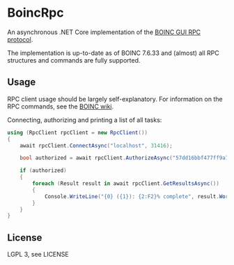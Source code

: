 # BoincRpc
An asynchronous .NET Core implementation of the [BOINC GUI RPC protocol](http://boinc.berkeley.edu/trac/wiki/GuiRpc).

The implementation is up-to-date as of BOINC 7.6.33 and (almost) all RPC structures and commands are fully supported.

Usage
-----
RPC client usage should be largely self-explanatory. For information on the RPC commands, see the [BOINC wiki](http://boinc.berkeley.edu/trac/wiki/GuiRpc).

Connecting, authorizing and printing a list of all tasks:
```csharp
using (RpcClient rpcClient = new RpcClient())
{
    await rpcClient.ConnectAsync("localhost", 31416);

    bool authorized = await rpcClient.AuthorizeAsync("57dd16bbf477ff9a76141f1575d4a44c");

    if (authorized)
    {
        foreach (Result result in await rpcClient.GetResultsAsync())
        {
            Console.WriteLine("{0} ({1}): {2:F2}% complete", result.WorkunitName, result.ProjectUrl, result.FractionDone * 100);
        }
    }
}
```

License
-------
LGPL 3, see LICENSE

